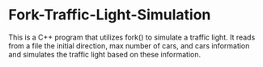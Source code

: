 # Fork-Traffic-Light-Simulation
This is a C++ program that utilizes fork() to simulate a traffic light. It reads from a file the initial direction, max number of cars, and cars information and simulates the traffic light based on these information.
